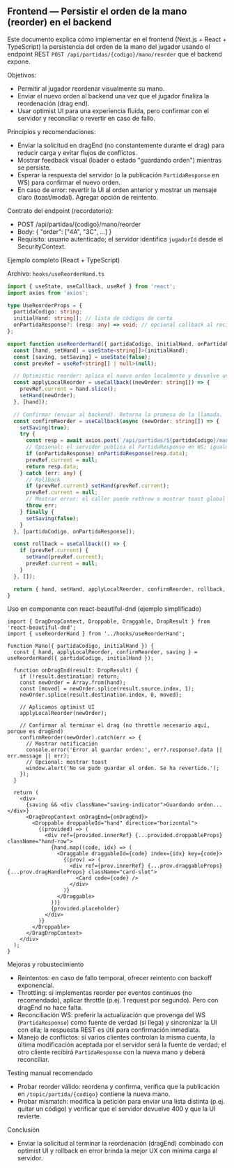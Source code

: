 ## Frontend — Persistir el orden de la mano (reorder) en el backend

Este documento explica cómo implementar en el frontend (Next.js + React + TypeScript) la persistencia del orden de la mano del jugador usando el endpoint REST `POST /api/partidas/{codigo}/mano/reorder` que el backend expone.

Objetivos:
- Permitir al jugador reordenar visualmente su mano.
- Enviar el nuevo orden al backend una vez que el jugador finaliza la reordenación (drag end).
- Usar optimist UI para una experiencia fluida, pero confirmar con el servidor y reconciliar o revertir en caso de fallo.

Principios y recomendaciones:
- Enviar la solicitud en dragEnd (no constantemente durante el drag) para reducir carga y evitar flujos de conflictos.
- Mostrar feedback visual (loader o estado "guardando orden") mientras se persiste.
- Esperar la respuesta del servidor (o la publicación `PartidaResponse` en WS) para confirmar el nuevo orden.
- En caso de error: revertir la UI al orden anterior y mostrar un mensaje claro (toast/modal). Agregar opción de reintento.

Contrato del endpoint (recordatorio):
- POST /api/partidas/{codigo}/mano/reorder
- Body: { "order": ["4A", "3C", ...] }
- Requisito: usuario autenticado; el servidor identifica `jugadorId` desde el SecurityContext.

Ejemplo completo (React + TypeScript)

Archivo: `hooks/useReorderHand.ts`

```ts
import { useState, useCallback, useRef } from 'react';
import axios from 'axios';

type UseReorderProps = {
  partidaCodigo: string;
  initialHand: string[]; // lista de códigos de carta
  onPartidaResponse?: (resp: any) => void; // opcional callback al recibir la respuesta del servidor
};

export function useReorderHand({ partidaCodigo, initialHand, onPartidaResponse }: UseReorderProps) {
  const [hand, setHand] = useState<string[]>(initialHand);
  const [saving, setSaving] = useState(false);
  const prevRef = useRef<string[] | null>(null);

  // Optimistic reorder: aplica el nuevo orden localmente y devuelve una función para confirmar (llamar en dragEnd)
  const applyLocalReorder = useCallback((newOrder: string[]) => {
    prevRef.current = hand.slice();
    setHand(newOrder);
  }, [hand]);

  // Confirmar (enviar al backend). Retorna la promesa de la llamada.
  const confirmReorder = useCallback(async (newOrder: string[]) => {
    setSaving(true);
    try {
      const resp = await axios.post(`/api/partidas/${partidaCodigo}/mano/reorder`, { order: newOrder });
      // Opcional: el servidor publica el PartidaResponse en WS; igualmente reconciliamos con la respuesta REST
      if (onPartidaResponse) onPartidaResponse(resp.data);
      prevRef.current = null;
      return resp.data;
    } catch (err: any) {
      // Rollback
      if (prevRef.current) setHand(prevRef.current);
      prevRef.current = null;
      // Mostrar error: el caller puede rethrow o mostrar toast global
      throw err;
    } finally {
      setSaving(false);
    }
  }, [partidaCodigo, onPartidaResponse]);

  const rollback = useCallback(() => {
    if (prevRef.current) {
      setHand(prevRef.current);
      prevRef.current = null;
    }
  }, []);

  return { hand, setHand, applyLocalReorder, confirmReorder, rollback, saving };
}
```

Uso en componente con react-beautiful-dnd (ejemplo simplificado)

```tsx
import { DragDropContext, Droppable, Draggable, DropResult } from 'react-beautiful-dnd';
import { useReorderHand } from '../hooks/useReorderHand';

function Mano({ partidaCodigo, initialHand }) {
  const { hand, applyLocalReorder, confirmReorder, saving } = useReorderHand({ partidaCodigo, initialHand });

  function onDragEnd(result: DropResult) {
    if (!result.destination) return;
    const newOrder = Array.from(hand);
    const [moved] = newOrder.splice(result.source.index, 1);
    newOrder.splice(result.destination.index, 0, moved);

    // Aplicamos optimist UI
    applyLocalReorder(newOrder);

    // Confirmar al terminar el drag (no throttle necesario aquí, porque es dragEnd)
    confirmReorder(newOrder).catch(err => {
      // Mostrar notificación
      console.error('Error al guardar orden:', err?.response?.data || err.message || err);
      // Opcional: mostrar toast
      window.alert('No se pudo guardar el orden. Se ha revertido.');
    });
  }

  return (
    <div>
      {saving && <div className="saving-indicator">Guardando orden...</div>}
      <DragDropContext onDragEnd={onDragEnd}>
        <Droppable droppableId="hand" direction="horizontal">
          {(provided) => (
            <div ref={provided.innerRef} {...provided.droppableProps} className="hand-row">
              {hand.map((code, idx) => (
                <Draggable draggableId={code} index={idx} key={code}>
                  {(prov) => (
                    <div ref={prov.innerRef} {...prov.draggableProps} {...prov.dragHandleProps} className="card-slot">
                      <Card code={code} />
                    </div>
                  )}
                </Draggable>
              ))}
              {provided.placeholder}
            </div>
          )}
        </Droppable>
      </DragDropContext>
    </div>
  );
}
```

Mejoras y robustecimiento
- Reintentos: en caso de fallo temporal, ofrecer reintento con backoff exponencial.
- Throttling: si implementas reorder por eventos continuos (no recomendado), aplicar throttle (p.ej. 1 request por segundo). Pero con dragEnd no hace falta.
- Reconciliación WS: preferir la actualización que provenga del WS (`PartidaResponse`) como fuente de verdad (si llega) y sincronizar la UI con ella; la respuesta REST es útil para confirmación inmediata.
- Manejo de conflictos: si varios clientes controlan la misma cuenta, la última modificación aceptada por el servidor será la fuente de verdad; el otro cliente recibirá `PartidaResponse` con la nueva mano y deberá reconciliar.

Testing manual recomendado
- Probar reorder válido: reordena y confirma, verifica que la publicación en `/topic/partida/{codigo}` contiene la nueva mano.
- Probar mismatch: modifica la petición para enviar una lista distinta (p.ej. quitar un código) y verificar que el servidor devuelve 400 y que la UI revierte.

Conclusión
- Enviar la solicitud al terminar la reordenación (dragEnd) combinado con optimist UI y rollback en error brinda la mejor UX con mínima carga al servidor.
